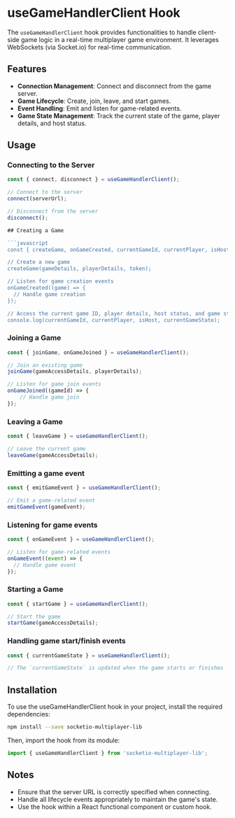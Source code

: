 # useGameHandlerClient Hook

The `useGameHandlerClient` hook provides functionalities to handle client-side game logic in a real-time multiplayer game environment. It leverages WebSockets (via Socket.io) for real-time communication.

## Features

- **Connection Management**: Connect and disconnect from the game server.
- **Game Lifecycle**: Create, join, leave, and start games.
- **Event Handling**: Emit and listen for game-related events.
- **Game State Management**: Track the current state of the game, player details, and host status.

## Usage

### Connecting to the Server

````javascript
const { connect, disconnect } = useGameHandlerClient();

// Connect to the server
connect(serverUrl);

// Disconnect from the server
disconnect();

## Creating a Game

```javascript
const { createGame, onGameCreated, currentGameId, currentPlayer, isHost, currentGameState } = useGameHandlerClient();

// Create a new game
createGame(gameDetails, playerDetails, token);

// Listen for game creation events
onGameCreated((game) => {
  // Handle game creation
});

// Access the current game ID, player details, host status, and game state
console.log(currentGameId, currentPlayer, isHost, currentGameState);
````

### Joining a Game

```javascript
const { joinGame, onGameJoined } = useGameHandlerClient();

// Join an existing game
joinGame(gameAccessDetails, playerDetails);

// Listen for game join events
onGameJoined((gameId) => {
	// Handle game join
});
```

### Leaving a Game

```javascript
const { leaveGame } = useGameHandlerClient();

// Leave the current game
leaveGame(gameAccessDetails);
```

### Emitting a game event

```javascript
const { emitGameEvent } = useGameHandlerClient();

// Emit a game-related event
emitGameEvent(gameEvent);
```

### Listening for game events

```javascript
const { onGameEvent } = useGameHandlerClient();

// Listen for game-related events
onGameEvent((event) => {
  // Handle game event
});
```

### Starting a Game

```javascript
const { startGame } = useGameHandlerClient();

// Start the game
startGame(gameAccessDetails);
```

### Handling game start/finish events

```javascript
const { currentGameState } = useGameHandlerClient();

// The `currentGameState` is updated when the game starts or finishes
```

## Installation
To use the useGameHandlerClient hook in your project, install the required dependencies:
```bash
npm install --save socketio-multiplayer-lib
```

Then, import the hook from its module:
```typescript
import { useGameHandlerClient } from 'socketio-multiplayer-lib';
```

## Notes
* Ensure that the server URL is correctly specified when connecting.
* Handle all lifecycle events appropriately to maintain the game's state.
* Use the hook within a React functional component or custom hook.